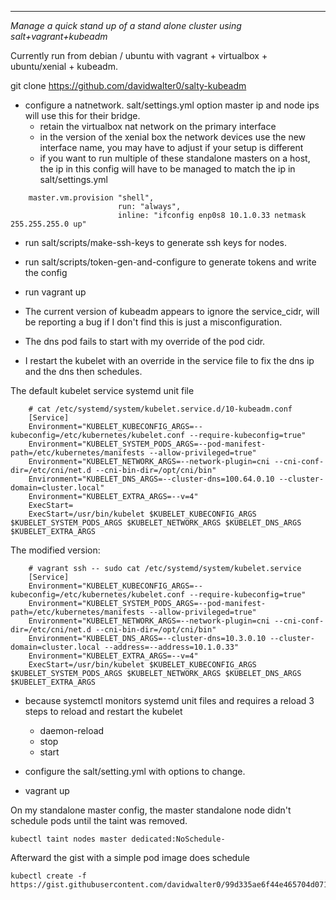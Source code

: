 ---
*Manage a quick stand up of a stand alone cluster using salt+vagrant+kubeadm*

Currently run from debian / ubuntu with vagrant + virtualbox + ubuntu/xenial + kubeadm.

git clone https://github.com/davidwalter0/salty-kubeadm

- configure a natnetwork. salt/settings.yml option master ip and node
  ips will use this for their bridge.
  - retain the virtualbox nat network on the primary interface
  - in the version of the xenial box the network devices use the new
    interface name, you may have to adjust if your setup is different
  - if you want to run multiple of these standalone masters on a host,
    the ip in this config will have to be managed to match the ip in
    salt/settings.yml

```
    master.vm.provision "shell",
                        run: "always",
                        inline: "ifconfig enp0s8 10.1.0.33 netmask 255.255.255.0 up"
```

- run salt/scripts/make-ssh-keys to generate ssh keys for nodes.
- run salt/scripts/token-gen-and-configure to generate tokens and write the config
- run vagrant up

- The current version of kubeadm appears to ignore the service_cidr,
  will be reporting a bug if I don't find this is just a
  misconfiguration.
- The dns pod fails to start with my override of the pod cidr.
- I restart the kubelet with an override in the service file to fix
  the dns ip and the dns then schedules.

The default kubelet service systemd unit file
```
    # cat /etc/systemd/system/kubelet.service.d/10-kubeadm.conf
    [Service]
    Environment="KUBELET_KUBECONFIG_ARGS=--kubeconfig=/etc/kubernetes/kubelet.conf --require-kubeconfig=true"
    Environment="KUBELET_SYSTEM_PODS_ARGS=--pod-manifest-path=/etc/kubernetes/manifests --allow-privileged=true"
    Environment="KUBELET_NETWORK_ARGS=--network-plugin=cni --cni-conf-dir=/etc/cni/net.d --cni-bin-dir=/opt/cni/bin"
    Environment="KUBELET_DNS_ARGS=--cluster-dns=100.64.0.10 --cluster-domain=cluster.local"
    Environment="KUBELET_EXTRA_ARGS=--v=4"
    ExecStart=
    ExecStart=/usr/bin/kubelet $KUBELET_KUBECONFIG_ARGS $KUBELET_SYSTEM_PODS_ARGS $KUBELET_NETWORK_ARGS $KUBELET_DNS_ARGS $KUBELET_EXTRA_ARGS
```

The modified version:
```
    # vagrant ssh -- sudo cat /etc/systemd/system/kubelet.service
    [Service]
    Environment="KUBELET_KUBECONFIG_ARGS=--kubeconfig=/etc/kubernetes/kubelet.conf --require-kubeconfig=true"
    Environment="KUBELET_SYSTEM_PODS_ARGS=--pod-manifest-path=/etc/kubernetes/manifests --allow-privileged=true"
    Environment="KUBELET_NETWORK_ARGS=--network-plugin=cni --cni-conf-dir=/etc/cni/net.d --cni-bin-dir=/opt/cni/bin"
    Environment="KUBELET_DNS_ARGS=--cluster-dns=10.3.0.10 --cluster-domain=cluster.local --address=--address=10.1.0.33"
    Environment="KUBELET_EXTRA_ARGS=--v=4"
    ExecStart=/usr/bin/kubelet $KUBELET_KUBECONFIG_ARGS $KUBELET_SYSTEM_PODS_ARGS $KUBELET_NETWORK_ARGS $KUBELET_DNS_ARGS $KUBELET_EXTRA_ARGS

```

- because systemctl monitors systemd unit files and requires a reload
  3 steps to reload and restart the kubelet
  - daemon-reload
  - stop
  - start

- configure the salt/setting.yml with options to change.

- vagrant up



On my standalone master config, the master standalone node didn't
schedule pods until the taint was removed.

    kubectl taint nodes master dedicated:NoSchedule-

Afterward the gist with a simple pod image does schedule

    kubectl create -f https://gist.githubusercontent.com/davidwalter0/99d335ae6f44e465704d0717d0db6f61/raw/16dda706ebd56064824cdcb09485ad85a097b214/-

